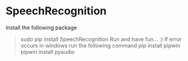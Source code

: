 # SpeechRecognition
Install the following package
> sudo pip install SpeechRecognition
Run and have fun... :)
If error occurs in windows run the following command
>pip install pipwin 
>pipwin install pyaudio
